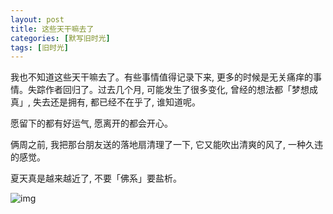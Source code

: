 ```yaml
---
layout: post
title: 这些天干嘛去了
categories: [默写旧时光]
tags: [旧时光]
---
```


我也不知道这些天干嘛去了。有些事情值得记录下来, 更多的时候是无关痛痒的事情。失踪作者回归了。过去几个月, 可能发生了很多变化, 曾经的想法都「梦想成真」, 失去还是拥有, 都已经不在乎了, 谁知道呢。

愿留下的都有好运气, 愿离开的都会开心。

俩周之前, 我把那台朋友送的落地扇清理了一下, 它又能吹出清爽的风了, 一种久违的感觉。

夏天真是越来越近了, 不要「佛系」要盐析。

![img](http://photo3.fanfou.com/v1/mss_3d027b52ec5a4d589e68050845611e68/ff/n0/0f/kp/v7_238836.jpg@596w_1l.jpg)
